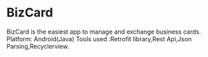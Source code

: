 # BizCard
BizCard is the easiest app to manage and exchange business cards.
Platform: Android(Java)
Tools used :Retrofit library,Rest Api,Json Parsing,Recyclerview.

